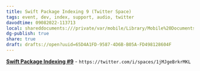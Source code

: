 ```yaml
---
title: Swift Package Indexing 9 (Twitter Space)
tags: event, dev, index, support, audio, twitter
davodtime: 09082022-113713
local: shareddocuments:///private/var/mobile/Library/Mobile%20Documents/iCloud~md~obsidian/Documents/OBSHIDDIAN/drafts/65D4A1FD-9587-4D6B-B05A-FD498128604F.md
dg-publish: true
share: true
draft: drafts://open?uuid=65D4A1FD-9587-4D6B-B05A-FD498128604F
---
```


[**Swift Package Indexing #9**](https://twitter.com/i/spaces/1jMJgeBrkrMKL) - `https://twitter.com/i/spaces/1jMJgeBrkrMKL`